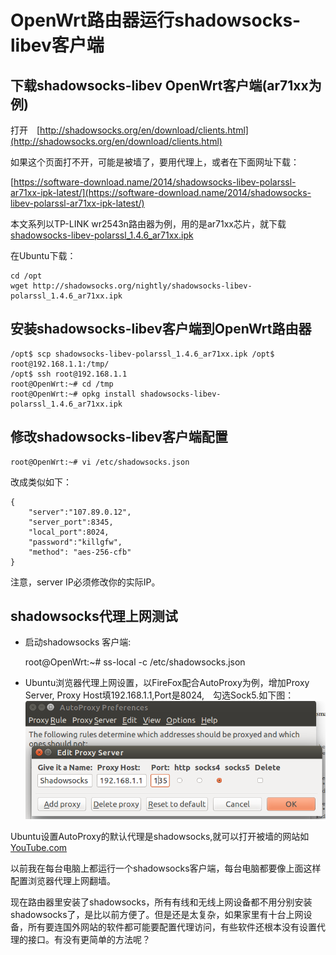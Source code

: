 # OpenWrt路由器运行shadowsocks-libev客户端

## 下载shadowsocks-libev OpenWrt客户端(ar71xx为例)

打开　[http://shadowsocks.org/en/download/clients.html](http://shadowsocks.org/en/download/clients.html)

如果这个页面打不开，可能是被墙了，要用代理上，或者在下面网址下载：

[https://software-download.name/2014/shadowsocks-libev-polarssl-ar71xx-ipk-latest/](https://software-download.name/2014/shadowsocks-libev-polarssl-ar71xx-ipk-latest/)

本文系列以TP-LINK wr2543n路由器为例，用的是ar71xx芯片，就下载　[shadowsocks-libev-polarssl_1.4.6_ar71xx.ipk](http://shadowsocks.org/nightly/shadowsocks-libev-polarssl_1.4.6_ar71xx.ipk)

在Ubuntu下载：

	cd /opt
	wget http://shadowsocks.org/nightly/shadowsocks-libev-polarssl_1.4.6_ar71xx.ipk

## 安装shadowsocks-libev客户端到OpenWrt路由器

	/opt$ scp shadowsocks-libev-polarssl_1.4.6_ar71xx.ipk /opt$ root@192.168.1.1:/tmp/
	/opt$ ssh root@192.168.1.1
	root@OpenWrt:~# cd /tmp
	root@OpenWrt:~# opkg install shadowsocks-libev-polarssl_1.4.6_ar71xx.ipk
	
## 修改shadowsocks-libev客户端配置	
	root@OpenWrt:~# vi /etc/shadowsocks.json
	
改成类似如下：

	{
	    "server":"107.89.0.12",
	    "server_port":8345,
	    "local_port":8024,
	    "password":"killgfw",
	    "method": "aes-256-cfb"
	}

注意，server IP必须修改你的实际IP。

## shadowsocks代理上网测试
- 启动shadowsocks 客户端:

	root@OpenWrt:~# ss-local -c /etc/shadowsocks.json
	
- Ubuntu浏览器代理上网设置，以FireFox配合AutoProxy为例，增加Proxy Server, Proxy Host填192.168.1.1,Port是8024,　勾选Sock5.如下图：
	![](images/3.3.autoproxy.png)
	
Ubuntu设置AutoProxy的默认代理是shadowsocks,就可以打开被墙的网站如[YouTube.com](http://www.youtube.com)


以前我在每台电脑上都运行一个shadowsocks客户端，每台电脑都要像上面这样配置浏览器代理上网翻墙。

现在路由器里安装了shadowsocks，所有有线和无线上网设备都不用分别安装shadowsocks了，是比以前方便了。但是还是太复杂，如果家里有十台上网设备，所有要连国外网站的软件都可能要配置代理访问，有些软件还根本没有设置代理的接口。有没有更简单的方法呢？

